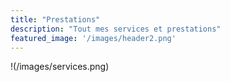 ```yaml
---
title: "Prestations"
description: "Tout mes services et prestations"
featured_image: '/images/header2.png'
---
```


!(/images/services.png)
